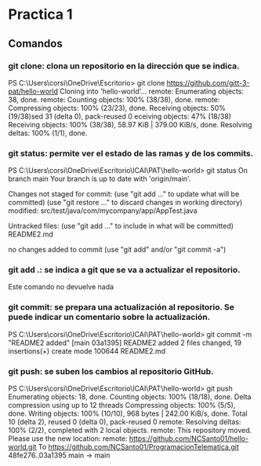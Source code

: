 # Practica 1

## Comandos

### git clone: clona un repositorio en la dirección que se indica.

PS C:\Users\corsi\OneDrive\Escritorio> git clone https://github.com/gitt-3-pat/hello-world
Cloning into 'hello-world'...
remote: Enumerating objects: 38, done.
remote: Counting objects: 100% (38/38), done.
remote: Compressing objects: 100% (23/23), done.
Receiving objects:  50% (19/38)sed 31 (delta 0), pack-reused 0 eceiving objects:  47% (18/38)
Receiving objects: 100% (38/38), 58.97 KiB | 379.00 KiB/s, done.
Resolving deltas: 100% (1/1), done.


### git status: permite ver el estado de las ramas y de los commits.

PS C:\Users\corsi\OneDrive\Escritorio\ICAI\PAT\hello-world> git status
On branch main
Your branch is up to date with 'origin/main'.

Changes not staged for commit:
  (use "git add <file>..." to update what will be committed)
  (use "git restore <file>..." to discard changes in working directory)
        modified:   src/test/java/com/mycompany/app/AppTest.java

Untracked files:
  (use "git add <file>..." to include in what will be committed)
        README2.md

no changes added to commit (use "git add" and/or "git commit -a")


### git add .: se indica a git que se va a actualizar el repositorio. 

Este comando no devuelve nada


### git commit: se prepara una actualización al repositorio. Se puede indicar un comentario sobre la actualización.

PS C:\Users\corsi\OneDrive\Escritorio\ICAI\PAT\hello-world> git commit -m "README2 added"
[main 03a1395] README2 added
 2 files changed, 19 insertions(+)
 create mode 100644 README2.md


 ### git push: se suben los cambios al repositorio GitHub.

 PS C:\Users\corsi\OneDrive\Escritorio\ICAI\PAT\hello-world> git push
Enumerating objects: 18, done.
Counting objects: 100% (18/18), done.
Delta compression using up to 12 threads
Compressing objects: 100% (5/5), done.
Writing objects: 100% (10/10), 968 bytes | 242.00 KiB/s, done.
Total 10 (delta 2), reused 0 (delta 0), pack-reused 0
remote: Resolving deltas: 100% (2/2), completed with 2 local objects.
remote: This repository moved. Please use the new location:
remote:   https://github.com/NCSanto01/hello-world.git
To https://github.com/NCSanto01/ProgramacionTelematica.git
   48fe276..03a1395  main -> main



